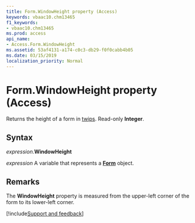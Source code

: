 ```yaml
---
title: Form.WindowHeight property (Access)
keywords: vbaac10.chm13465
f1_keywords:
- vbaac10.chm13465
ms.prod: access
api_name:
- Access.Form.WindowHeight
ms.assetid: 53af4131-a174-c0c3-db29-f0f0cabb4b05
ms.date: 03/15/2019
localization_priority: Normal
---
```



# Form.WindowHeight property (Access)

Returns the height of a form in [twips](../language/glossary/vbe-glossary.md#twip). Read-only **Integer**.


## Syntax

_expression_.**WindowHeight**

_expression_ A variable that represents a **[Form](Access.Form.md)** object.


## Remarks

The **WindowHeight** property is measured from the upper-left corner of the form to its lower-left corner.


[!include[Support and feedback](~/includes/feedback-boilerplate.md)]